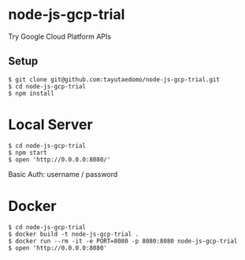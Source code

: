 # node-js-gcp-trial
Try Google Cloud Platform APIs


## Setup
```
$ git clone git@github.com:tayutaedomo/node-js-gcp-trial.git
$ cd node-js-gcp-trial
$ npm install
```


# Local Server
```
$ cd node-js-gcp-trial
$ npm start
$ open 'http://0.0.0.0:8080/'
```
Basic Auth: username / password


# Docker
```
$ cd node-js-gcp-trial
$ docker build -t node-js-gcp-trial .
$ docker run --rm -it -e PORT=8080 -p 8080:8080 node-js-gcp-trial
$ open 'http://0.0.0.0:8080'
```

